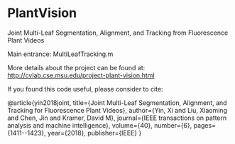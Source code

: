 # PlantVision
Joint Multi-Leaf Segmentation, Alignment, and Tracking from Fluorescence Plant Videos

Main entrance: MultiLeafTracking.m

More details about the project can be found at: http://cvlab.cse.msu.edu/project-plant-vision.html

If you found this code useful, please consider to cite:

@article{yin2018joint,
  title={Joint Multi-Leaf Segmentation, Alignment, and Tracking for Fluorescence Plant Videos},
  author={Yin, Xi and Liu, Xiaoming and Chen, Jin and Kramer, David M},
  journal={IEEE transactions on pattern analysis and machine intelligence},
  volume={40},
  number={6},
  pages={1411--1423},
  year={2018},
  publisher={IEEE}
}


